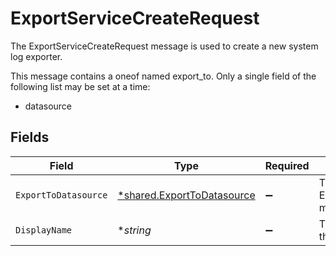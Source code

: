 # ExportServiceCreateRequest

The ExportServiceCreateRequest message is used to create a new system log exporter.

This message contains a oneof named export_to. Only a single field of the following list may be set at a time:
  - datasource



## Fields

| Field                                                                          | Type                                                                           | Required                                                                       | Description                                                                    |
| ------------------------------------------------------------------------------ | ------------------------------------------------------------------------------ | ------------------------------------------------------------------------------ | ------------------------------------------------------------------------------ |
| `ExportToDatasource`                                                           | [*shared.ExportToDatasource](../../../pkg/models/shared/exporttodatasource.md) | :heavy_minus_sign:                                                             | The ExportToDatasource message.                                                |
| `DisplayName`                                                                  | **string*                                                                      | :heavy_minus_sign:                                                             | The display name of the new policy.                                            |